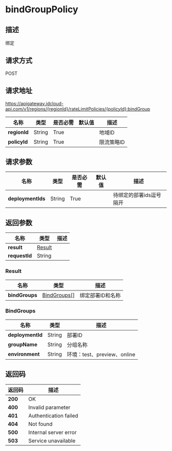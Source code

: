 # bindGroupPolicy


## 描述
绑定

## 请求方式
POST

## 请求地址
https://apigateway.jdcloud-api.com/v1/regions/{regionId}/rateLimitPolicies/{policyId}:bindGroup

|名称|类型|是否必需|默认值|描述|
|---|---|---|---|---|
|**regionId**|String|True| |地域ID|
|**policyId**|String|True| |限流策略ID|

## 请求参数
|名称|类型|是否必需|默认值|描述|
|---|---|---|---|---|
|**deploymentIds**|String|True| |待绑定的部署ids逗号隔开|


## 返回参数
|名称|类型|描述|
|---|---|---|
|**result**|[Result](bindgrouppolicy#result)| |
|**requestId**|String| |

### <div id="result">Result</div>
|名称|类型|描述|
|---|---|---|
|**bindGroups**|[BindGroups[]](bindgrouppolicy#bindgroups)|绑定部署ID和名称|
### <div id="bindgroups">BindGroups</div>
|名称|类型|描述|
|---|---|---|
|**deploymentId**|String|部署ID|
|**groupName**|String|分组名称|
|**environment**|String|环境：test、preview、online|

## 返回码
|返回码|描述|
|---|---|
|**200**|OK|
|**400**|Invalid parameter|
|**401**|Authentication failed|
|**404**|Not found|
|**500**|Internal server error|
|**503**|Service unavailable|

